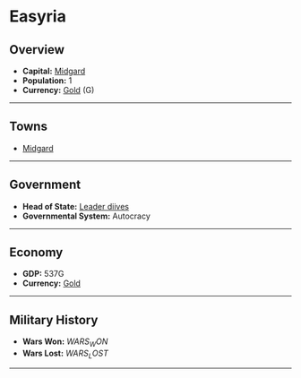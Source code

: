 # Easyria

## Overview

- **Capital:** [Midgard](Midgard)
- **Population:** 1
- **Currency:** [Gold](Gold) (G)

---

## Towns

- [Midgard](Midgard)

---

## Government

- **Head of State:** [Leader diives](diives)
- **Governmental System:** Autocracy

---

## Economy

- **GDP:** 537G
- **Currency:** [Gold](Gold)

---

## Military History

- **Wars Won:** $WARS_WON$
- **Wars Lost:** $WARS_LOST$

---

